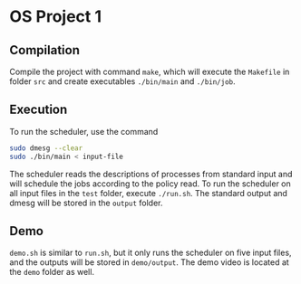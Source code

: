 # OS Project 1

## Compilation
Compile the project with command `make`, which will execute the `Makefile` in folder `src` and create executables `./bin/main` and `./bin/job`.

## Execution
To run the scheduler, use the command

```bash
sudo dmesg --clear
sudo ./bin/main < input-file
```

The scheduler reads the descriptions of processes from standard input and will schedule the jobs according to the policy read. To run the scheduler on all input files in the `test` folder, execute `./run.sh`. The standard output and dmesg will be stored in the `output` folder.

## Demo
`demo.sh` is similar to `run.sh`, but it only runs the scheduler on five input files, and the outputs will be stored in `demo/output`. The demo video is located at the `demo` folder as well.
